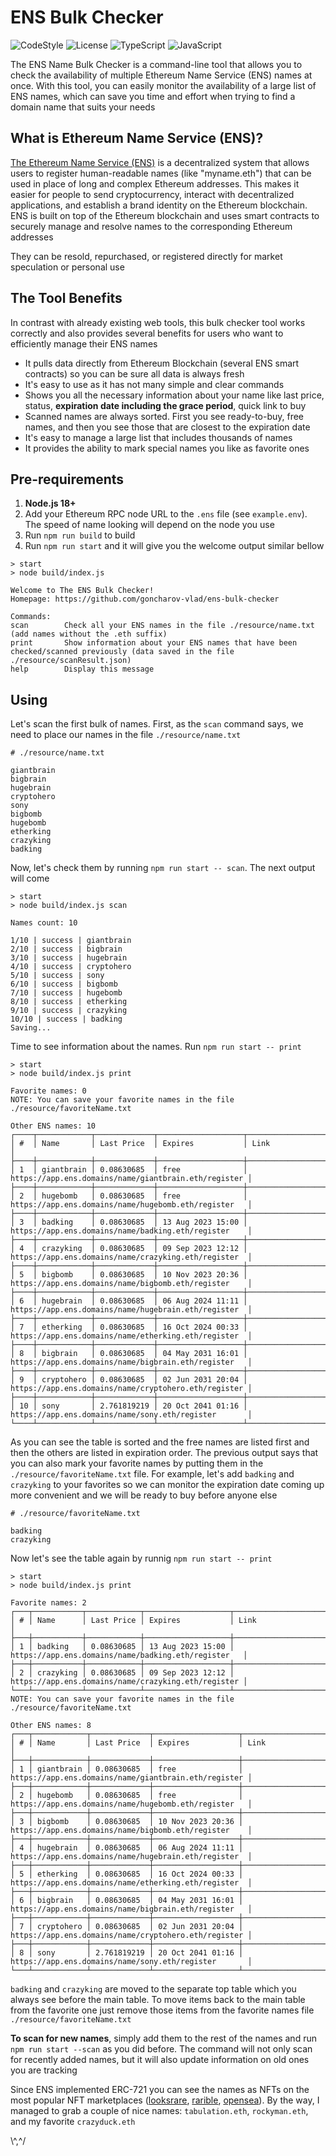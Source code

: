 # ENS Bulk Checker
![CodeStyle](https://img.shields.io/static/v1?label=code%20style&message=Airbnb&color=red&style=for-the-badge&logo=appveyor)
![License](https://img.shields.io/github/license/goncharov-vlad/spa-router?style=for-the-badge)
![TypeScript](https://img.shields.io/badge/typescript-%23007ACC.svg?style=for-the-badge&logo=typescript&logoColor=white)
![JavaScript](https://img.shields.io/badge/javascript-%23323330.svg?style=for-the-badge&logo=javascript&logoColor=%23F7DF1E)

The ENS Name Bulk Checker is a command-line tool that allows you to check the availability of multiple Ethereum Name Service (ENS) names at once. With this tool, you can easily monitor the availability of a large list of ENS names, which can save you time and effort when trying to find a domain name that suits your needs

## What is Ethereum Name Service (ENS)?
[The Ethereum Name Service (ENS)](https://app.ens.domains/) is a decentralized system that allows users to register human-readable names (like "myname.eth") that can be used in place of long and complex Ethereum addresses. This makes it easier for people to send cryptocurrency, interact with decentralized applications, and establish a brand identity on the Ethereum blockchain. ENS is built on top of the Ethereum blockchain and uses smart contracts to securely manage and resolve names to the corresponding Ethereum addresses

They can be resold, repurchased, or registered directly for market speculation or personal use

## The Tool Benefits
In contrast with already existing web tools, this bulk checker tool works correctly and also provides several benefits for users who want to efficiently manage their ENS names

- It pulls data directly from Ethereum Blockchain (several ENS smart contracts) so you can be sure all data is always fresh
- It's easy to use as it has not many simple and clear commands
- Shows you all the necessary information about your name like last price, status, **expiration date including the grace period**, quick link to buy 
- Scanned names are always sorted. First you see ready-to-buy, free names, and then you see those that are closest to the expiration date
- It's easy to manage a large list that includes thousands of names
- It provides the ability to mark special names you like as favorite ones

## Pre-requirements
1. **Node.js 18+**
2. Add your Ethereum RPC node URL to the `.ens` file (see `example.env`). The speed of name looking will depend on the node you use
3. Run `npm run build` to build 
4. Run `npm run start` and it will give you the welcome output similar bellow
```
> start
> node build/index.js

Welcome to The ENS Bulk Checker!
Homepage: https://github.com/goncharov-vlad/ens-bulk-checker

Commands:
scan        Check all your ENS names in the file ./resource/name.txt (add names without the .eth suffix)
print       Show information about your ENS names that have been checked/scanned previously (data saved in the file ./resource/scanResult.json)
help        Display this message
```
## Using
Let's scan the first bulk of names. First, as the `scan` command says, we need to place our names in the file `./resource/name.txt` 

```
# ./resource/name.txt

giantbrain
bigbrain
hugebrain
cryptohero
sony
bigbomb
hugebomb
etherking
crazyking
badking
```

Now, let's check them by running `npm run start -- scan`. The next output will come

```
> start
> node build/index.js scan

Names count: 10

1/10 | success | giantbrain
2/10 | success | bigbrain
3/10 | success | hugebrain
4/10 | success | cryptohero
5/10 | success | sony
6/10 | success | bigbomb
7/10 | success | hugebomb
8/10 | success | etherking
9/10 | success | crazyking
10/10 | success | badking
Saving...
```

Time to see information about the names. Run `npm run start -- print`

```
> start
> node build/index.js print

Favorite names: 0
NOTE: You can save your favorite names in the file ./resource/favoriteName.txt

Other ENS names: 10
┌────┬────────────┬─────────────┬───────────────────┬──────────────────────────────────────────────────────┐
│ #  │ Name       │ Last Price  │ Expires           │ Link                                                 │
├────┼────────────┼─────────────┼───────────────────┼──────────────────────────────────────────────────────┤
│ 1  │ giantbrain │ 0.08630685  │ free              │ https://app.ens.domains/name/giantbrain.eth/register │
├────┼────────────┼─────────────┼───────────────────┼──────────────────────────────────────────────────────┤
│ 2  │ hugebomb   │ 0.08630685  │ free              │ https://app.ens.domains/name/hugebomb.eth/register   │
├────┼────────────┼─────────────┼───────────────────┼──────────────────────────────────────────────────────┤
│ 3  │ badking    │ 0.08630685  │ 13 Aug 2023 15:00 │ https://app.ens.domains/name/badking.eth/register    │
├────┼────────────┼─────────────┼───────────────────┼──────────────────────────────────────────────────────┤
│ 4  │ crazyking  │ 0.08630685  │ 09 Sep 2023 12:12 │ https://app.ens.domains/name/crazyking.eth/register  │
├────┼────────────┼─────────────┼───────────────────┼──────────────────────────────────────────────────────┤
│ 5  │ bigbomb    │ 0.08630685  │ 10 Nov 2023 20:36 │ https://app.ens.domains/name/bigbomb.eth/register    │
├────┼────────────┼─────────────┼───────────────────┼──────────────────────────────────────────────────────┤
│ 6  │ hugebrain  │ 0.08630685  │ 06 Aug 2024 11:11 │ https://app.ens.domains/name/hugebrain.eth/register  │
├────┼────────────┼─────────────┼───────────────────┼──────────────────────────────────────────────────────┤
│ 7  │ etherking  │ 0.08630685  │ 16 Oct 2024 00:33 │ https://app.ens.domains/name/etherking.eth/register  │
├────┼────────────┼─────────────┼───────────────────┼──────────────────────────────────────────────────────┤
│ 8  │ bigbrain   │ 0.08630685  │ 04 May 2031 16:01 │ https://app.ens.domains/name/bigbrain.eth/register   │
├────┼────────────┼─────────────┼───────────────────┼──────────────────────────────────────────────────────┤
│ 9  │ cryptohero │ 0.08630685  │ 02 Jun 2031 20:04 │ https://app.ens.domains/name/cryptohero.eth/register │
├────┼────────────┼─────────────┼───────────────────┼──────────────────────────────────────────────────────┤
│ 10 │ sony       │ 2.761819219 │ 20 Oct 2041 01:16 │ https://app.ens.domains/name/sony.eth/register       │
└────┴────────────┴─────────────┴───────────────────┴──────────────────────────────────────────────────────┘
```
As you can see the table is sorted and the free names are listed first and then the others are listed in expiration order. The previous output says that you can also mark your favorite names by putting them in the `./resource/favoriteName.txt` file. For example, let's add `badking` and `crazyking` to your favorites so we can monitor the expiration date coming up more convenient and we will be ready to buy before anyone else
```
# ./resource/favoriteName.txt

badking
crazyking
```

Now let's see the table again by runnig `npm run start -- print`
```
> start
> node build/index.js print

Favorite names: 2
┌───┬───────────┬────────────┬───────────────────┬─────────────────────────────────────────────────────┐
│ # │ Name      │ Last Price │ Expires           │ Link                                                │
├───┼───────────┼────────────┼───────────────────┼─────────────────────────────────────────────────────┤
│ 1 │ badking   │ 0.08630685 │ 13 Aug 2023 15:00 │ https://app.ens.domains/name/badking.eth/register   │
├───┼───────────┼────────────┼───────────────────┼─────────────────────────────────────────────────────┤
│ 2 │ crazyking │ 0.08630685 │ 09 Sep 2023 12:12 │ https://app.ens.domains/name/crazyking.eth/register │
└───┴───────────┴────────────┴───────────────────┴─────────────────────────────────────────────────────┘
NOTE: You can save your favorite names in the file ./resource/favoriteName.txt

Other ENS names: 8
┌───┬────────────┬─────────────┬───────────────────┬──────────────────────────────────────────────────────┐
│ # │ Name       │ Last Price  │ Expires           │ Link                                                 │
├───┼────────────┼─────────────┼───────────────────┼──────────────────────────────────────────────────────┤
│ 1 │ giantbrain │ 0.08630685  │ free              │ https://app.ens.domains/name/giantbrain.eth/register │
├───┼────────────┼─────────────┼───────────────────┼──────────────────────────────────────────────────────┤
│ 2 │ hugebomb   │ 0.08630685  │ free              │ https://app.ens.domains/name/hugebomb.eth/register   │
├───┼────────────┼─────────────┼───────────────────┼──────────────────────────────────────────────────────┤
│ 3 │ bigbomb    │ 0.08630685  │ 10 Nov 2023 20:36 │ https://app.ens.domains/name/bigbomb.eth/register    │
├───┼────────────┼─────────────┼───────────────────┼──────────────────────────────────────────────────────┤
│ 4 │ hugebrain  │ 0.08630685  │ 06 Aug 2024 11:11 │ https://app.ens.domains/name/hugebrain.eth/register  │
├───┼────────────┼─────────────┼───────────────────┼──────────────────────────────────────────────────────┤
│ 5 │ etherking  │ 0.08630685  │ 16 Oct 2024 00:33 │ https://app.ens.domains/name/etherking.eth/register  │
├───┼────────────┼─────────────┼───────────────────┼──────────────────────────────────────────────────────┤
│ 6 │ bigbrain   │ 0.08630685  │ 04 May 2031 16:01 │ https://app.ens.domains/name/bigbrain.eth/register   │
├───┼────────────┼─────────────┼───────────────────┼──────────────────────────────────────────────────────┤
│ 7 │ cryptohero │ 0.08630685  │ 02 Jun 2031 20:04 │ https://app.ens.domains/name/cryptohero.eth/register │
├───┼────────────┼─────────────┼───────────────────┼──────────────────────────────────────────────────────┤
│ 8 │ sony       │ 2.761819219 │ 20 Oct 2041 01:16 │ https://app.ens.domains/name/sony.eth/register       │
└───┴────────────┴─────────────┴───────────────────┴──────────────────────────────────────────────────────┘
```

`badking` and `crazyking` are moved to the separate top table which you always see before the main table. To move items back to the main table from the favorite one just remove those items from the favorite names file `./resource/favoriteName.txt`

**To scan for new names**, simply add them to the rest of the names and run `npm run start --scan` as you did before. The command will not only scan for recently added names, but it will also update information on old ones you are tracking

Since ENS implemented ERC-721 you can see the names as NFTs on the most popular NFT marketplaces ([looksrare](https://looksrare.org/), [rarible](https://rarible.com/), [opensea](https://opensea.io/)). By the way, I managed to grab a couple of nice names: `tabulation.eth`, `rockyman.eth`, and my favorite `crazyduck.eth` 

\\^,^/